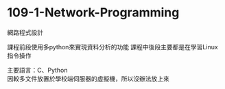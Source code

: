 # 109-1-Network-Programming
網路程式設計

課程前段使用多python來實現資料分析的功能
課程中後段主要都是在學習Linux指令操作

主要語言：C、Python	
因較多文件放置於學校端伺服器的虛擬機，所以沒辦法放上來
